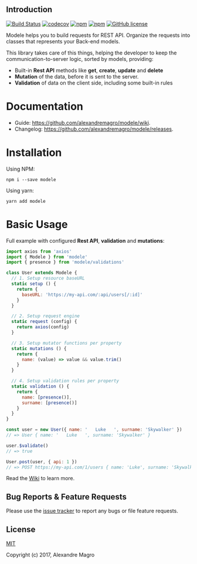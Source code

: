 ## Introduction

[![Build Status](https://travis-ci.org/alexandremagro/modele.svg?branch=master)](https://travis-ci.org/alexandremagro/modele)
[![codecov](https://codecov.io/gh/alexandremagro/modele/branch/master/graph/badge.svg)](https://codecov.io/gh/alexandremagro/modele)
[![npm](https://img.shields.io/npm/dt/modele.svg)](https://www.npmjs.com/package/modele)
[![npm](https://img.shields.io/npm/v/modele.svg)](https://www.npmjs.com/package/modele)
[![GitHub license](https://img.shields.io/github/license/alexandremagro/modele.svg)](https://github.com/alexandremagro/modele/blob/master/LICENSE)

Modele helps you to build requests for REST API. Organize the requests into classes that represents your Back-end models.

This library takes care of this things, helping the developer to keep the communication-to-server logic, sorted by models, providing:

- Built-in **Rest API** methods like **get**, **create**, **update** and **delete**
- **Mutation** of the data, before it is sent to the server.
- **Validation** of data on the client side, including some built-in rules

# Documentation

- Guide: https://github.com/alexandremagro/modele/wiki.
- Changelog: https://github.com/alexandremagro/modele/releases.

# Installation

Using NPM:

```shell
npm i --save modele
```

Using yarn:

```shell
yarn add modele
```

# Basic Usage

Full example with configured **Rest API**, **validation** and **mutations**:

```js
import axios from 'axios'
import { Modele } from 'modele'
import { presence } from 'modele/validations'

class User extends Modele {
  // 1. Setup resource baseURL
  static setup () {
    return {
      baseURL: 'https://my-api.com/:api/users[/:id]'
    }
  }

  // 2. Setup request engine
  static request (config) {
    return axios(config)
  }

  // 3. Setup mutator functions per property
  static mutations () {
    return {
      name: (value) => value && value.trim()
    }
  }

  // 4. Setup validation rules per property
  static validation () {
    return {
      name: [presence()],
      surname: [presence()]
    }
  }
}

const user = new User({ name: '   Luke   ', surname: 'Skywalker' })
// => User { name: '   Luke   ', surname: 'Skywalker' }

user.$validate()
// => true

User.post(user, { api: 1 })
// => POST https://my-api.com/1/users { name: 'Luke', surname: 'Skywalker' }
```

Read the [Wiki](https://github.com/alexandremagro/modele/wiki) to learn more.

## Bug Reports & Feature Requests

Please use the [issue tracker](https://github.com/alexandremagro/modele/issues) to report any bugs or file feature requests.

## License

[MIT](http://opensource.org/licenses/MIT)

Copyright (c) 2017, Alexandre Magro

